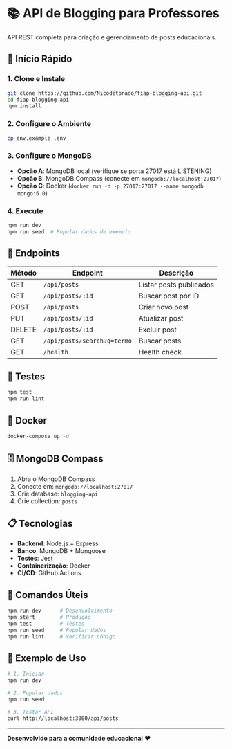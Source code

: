 # 📚 API de Blogging para Professores

API REST completa para criação e gerenciamento de posts educacionais.

## 🚀 Início Rápido

### 1. Clone e Instale
```bash
git clone https://github.com/Nicodetonado/fiap-blogging-api.git
cd fiap-blogging-api
npm install
```

### 2. Configure o Ambiente
```bash
cp env.example .env
```

### 3. Configure o MongoDB
- **Opção A**: MongoDB local (verifique se porta 27017 está LISTENING)
- **Opção B**: MongoDB Compass (conecte em `mongodb://localhost:27017`)
- **Opção C**: Docker (`docker run -d -p 27017:27017 --name mongodb mongo:6.0`)

### 4. Execute
```bash
npm run dev
npm run seed  # Popular dados de exemplo
```

## 📖 Endpoints

| Método | Endpoint | Descrição |
|--------|----------|-----------|
| GET | `/api/posts` | Listar posts publicados |
| GET | `/api/posts/:id` | Buscar post por ID |
| POST | `/api/posts` | Criar novo post |
| PUT | `/api/posts/:id` | Atualizar post |
| DELETE | `/api/posts/:id` | Excluir post |
| GET | `/api/posts/search?q=termo` | Buscar posts |
| GET | `/health` | Health check |

## 🧪 Testes

```bash
npm test
npm run lint
```

## 🐳 Docker

```bash
docker-compose up -d
```

## 🗄️ MongoDB Compass

1. Abra o MongoDB Compass
2. Conecte em: `mongodb://localhost:27017`
3. Crie database: `blogging-api`
4. Crie collection: `posts`

## 📋 Tecnologias

- **Backend**: Node.js + Express
- **Banco**: MongoDB + Mongoose
- **Testes**: Jest
- **Containerização**: Docker
- **CI/CD**: GitHub Actions

## 🔧 Comandos Úteis

```bash
npm run dev      # Desenvolvimento
npm start        # Produção
npm test         # Testes
npm run seed     # Popular dados
npm run lint     # Verificar código
```

## 🎯 Exemplo de Uso

```bash
# 1. Iniciar
npm run dev

# 2. Popular dados
npm run seed

# 3. Testar API
curl http://localhost:3000/api/posts
```

---

**Desenvolvido para a comunidade educacional** ❤️ 
